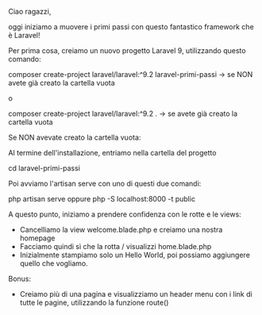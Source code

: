 Ciao ragazzi,

oggi iniziamo a muovere i primi passi con questo fantastico framework che è Laravel!

Per prima cosa, creiamo un nuovo progetto Laravel 9, utilizzando questo comando:

composer create-project laravel/laravel:^9.2 laravel-primi-passi  -> se NON avete già creato la cartella vuota

o

composer create-project laravel/laravel:^9.2 . -> se avete già creato la cartella vuota

Se NON avevate creato la cartella vuota:

Al termine dell'installazione, entriamo nella cartella del progetto

cd laravel-primi-passi

Poi avviamo l'artisan serve con uno di questi due comandi:

php artisan serve oppure php -S localhost:8000 -t public

A questo punto, iniziamo a prendere confidenza con le rotte e le views:
- Cancelliamo la view welcome.blade.php e creiamo una nostra homepage
- Facciamo quindi sì che la rotta / visualizzi home.blade.php
- Inizialmente stampiamo solo un Hello World, poi possiamo aggiungere quello che vogliamo.

Bonus:
- Creiamo più di una pagina e visualizziamo un header menu con i link di tutte le pagine, utilizzando la funzione route()